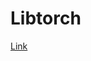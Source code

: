 # Libtorch

[Link](https://download.pytorch.org/libtorch/cpu/libtorch-cxx11-abi-shared-with-deps-1.10.1%2Bcpu.zip)

